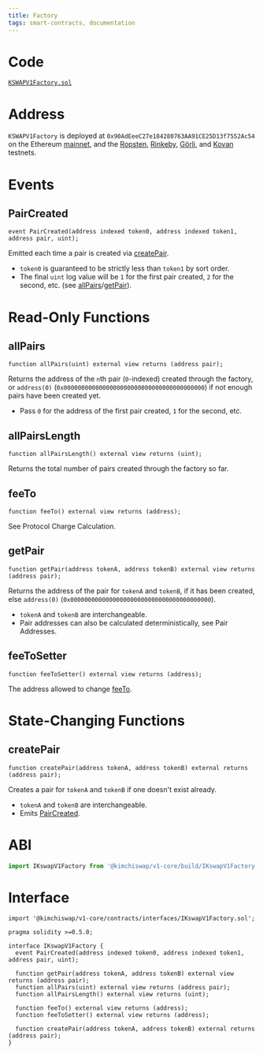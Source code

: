 ```yaml
---
title: Factory
tags: smart-contracts, documentation
---
```


# Code

[`KSWAPV1Factory.sol`](https://github.com/Kimchiswap/kswap-v1-core/blob/master/contracts/KswapV1Factory.sol)

# Address

`KSWAPV1Factory` is deployed at `0x90AdEeeC27e184280763AA91CE25D13f7552Ac54` on the Ethereum [mainnet](https://etherscan.io/address/0x90AdEeeC27e184280763AA91CE25D13f7552Ac54), and the [Ropsten](https://ropsten.etherscan.io/address/0x90AdEeeC27e184280763AA91CE25D13f7552Ac54), [Rinkeby](https://rinkeby.etherscan.io/address/0x90AdEeeC27e184280763AA91CE25D13f7552Ac54), [Görli](https://goerli.etherscan.io/address/0x90AdEeeC27e184280763AA91CE25D13f7552Ac54), and [Kovan](https://kovan.etherscan.io/address/0x90AdEeeC27e184280763AA91CE25D13f7552Ac54) testnets.

# Events

## PairCreated

```solidity
event PairCreated(address indexed token0, address indexed token1, address pair, uint);
```

Emitted each time a pair is created via [createPair](#createpair).

- `token0` is guaranteed to be strictly less than `token1` by sort order.
- The final `uint` log value will be `1` for the first pair created, `2` for the second, etc. (see [allPairs](#allpairs)/[getPair](#getpair)).

# Read-Only Functions

## allPairs

```solidity
function allPairs(uint) external view returns (address pair);
```

Returns the address of the `n`th pair (`0`-indexed) created through the factory, or `address(0)` (`0x0000000000000000000000000000000000000000`) if not enough pairs have been created yet.

- Pass `0` for the address of the first pair created, `1` for the second, etc.


## allPairsLength

```solidity
function allPairsLength() external view returns (uint);
```

Returns the total number of pairs created through the factory so far.

## feeTo

```solidity
function feeTo() external view returns (address);
```

See <Link to='/docs/v1/advanced-topics/fees/#protocol-charge-calculation'>Protocol Charge Calculation</Link>.

## getPair

```solidity
function getPair(address tokenA, address tokenB) external view returns (address pair);
```

Returns the address of the pair for `tokenA` and `tokenB`, if it has been created, else `address(0)` (`0x0000000000000000000000000000000000000000`).

- `tokenA` and `tokenB` are interchangeable.
- Pair addresses can also be calculated deterministically, see <Link to='/docs/v1/javascript-SDK/getting-pair-addresses/'>Pair Addresses</Link>.


## feeToSetter

```solidity
function feeToSetter() external view returns (address);
```

The address allowed to change [feeTo](#feeto).

# State-Changing Functions

## createPair

```solidity
function createPair(address tokenA, address tokenB) external returns (address pair);
```

Creates a pair for `tokenA` and `tokenB` if one doesn't exist already.

- `tokenA` and `tokenB` are interchangeable.
- Emits [PairCreated](#paircreated).

# ABI

```typescript
import IKswapV1Factory from '@kimchiswap/v1-core/build/IKswapV1Factory.json'
```

# Interface

```solidity
import '@kimchiswap/v1-core/contracts/interfaces/IKswapV1Factory.sol';
```

```solidity
pragma solidity >=0.5.0;

interface IKswapV1Factory {
  event PairCreated(address indexed token0, address indexed token1, address pair, uint);

  function getPair(address tokenA, address tokenB) external view returns (address pair);
  function allPairs(uint) external view returns (address pair);
  function allPairsLength() external view returns (uint);

  function feeTo() external view returns (address);
  function feeToSetter() external view returns (address);

  function createPair(address tokenA, address tokenB) external returns (address pair);
}
```


